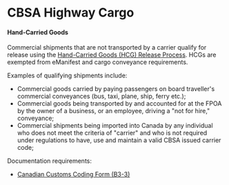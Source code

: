 # CBSA Highway Cargo

#### Hand-Carried Goods

Commercial shipments that are not transported by a carrier qualify for release using the [Hand-Carried Goods \(HCG\) Release Process](https://www.cbsa-asfc.gc.ca/import/release-dedouanement-eng.html). HCGs are exempted from eManifest and cargo conveyance requirements.

Examples of qualifying shipments include:

* Commercial goods carried by paying passengers on board traveller's commercial conveyances \(bus, taxi, plane, ship, ferry etc.\);
* Commercial goods being transported by and accounted for at the FPOA by the owner of a business, or an employee, driving a "not for hire," conveyance;
* Commercial shipments being imported into Canada by any individual who does not meet the criteria of "carrier" and who is not required under regulations to have, use and maintain a valid CBSA issued carrier code;

Documentation requirements:

* [Canadian Customs Coding Form \(B3-3\)](https://www.cbsa-asfc.gc.ca/publications/forms-formulaires/b3-3-eng.html)

